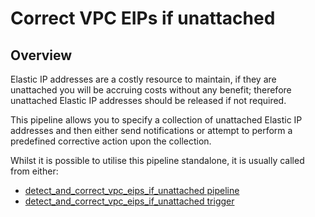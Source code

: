 # Correct VPC EIPs if unattached

## Overview

Elastic IP addresses are a costly resource to maintain, if they are unattached you will be accruing costs without any benefit; therefore unattached Elastic IP addresses should be released if not required.

This pipeline allows you to specify a collection of unattached Elastic IP addresses and then either send notifications or attempt to perform a predefined corrective action upon the collection.

Whilst it is possible to utilise this pipeline standalone, it is usually called from either:
- [detect_and_correct_vpc_eips_if_unattached pipeline](https://hub.flowpipe.io/mods/turbot/aws-thrifty/pipelines/aws_thrifty.pipeline.detect_and_correct_vpc_eips_if_unattached)
- [detect_and_correct_vpc_eips_if_unattached trigger](https://hub.flowpipe.io/mods/turbot/aws-thrifty/triggers/aws_thrifty.trigger.query.detect_and_correct_vpc_eips_if_unattached)